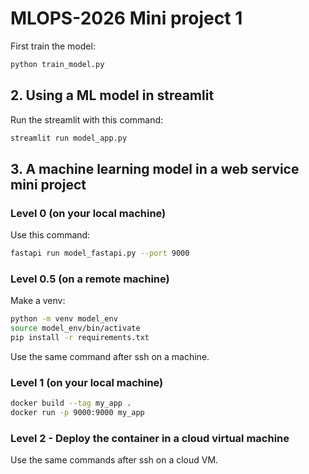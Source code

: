 # MLOPS-2026 Mini project 1
First train the model:
```bash
python train_model.py
```

## 2. Using a ML model in streamlit
Run the streamlit with this command:
```bash
streamlit run model_app.py
```

## 3. A machine learning model in a web service mini project

### Level 0 (on your local machine) 
Use this command:
```bash
fastapi run model_fastapi.py --port 9000
```

### Level 0.5 (on a remote machine)
Make a venv:
```bash
python -m venv model_env
source model_env/bin/activate
pip install -r requirements.txt
```
Use the same command after ssh on a machine.

### Level 1 (on your local machine)

```bash
docker build --tag my_app .
docker run -p 9000:9000 my_app
```

### Level 2 - Deploy the container in a cloud virtual machine
Use the same commands after ssh on a cloud VM.
